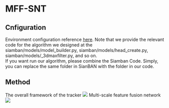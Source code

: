 # MFF-SNT
## Cnfiguration
Environment configuration reference [here](https://github.com/hqucv/siamban). Note that we provide the relevant code for the algorithm we designed at the siamban/models/model_builder.py, siamban/models/head_create.py, siamban/models/_3dmaxfilter.py, and so on. <br>
If you want run our algorithm, please combine the Siamban Code. Simply, you can replace the same folder in SianBAN with the folder in our code.
## Method 
The overall framework of the tracker
![](https://img-blog.csdnimg.cn/319f91de8eff4f7b9ec5222761ebbb16.png)
Multi-scale feature fusion network
![](https://img-blog.csdnimg.cn/706c1e92403a43f198b8776c25fd4272.png)
